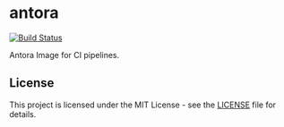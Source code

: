 # antora

[![Build Status](https://drone.owncloud.com/api/badges/owncloud-ci/antora/status.svg)](https://drone.owncloud.com/owncloud-ci/antora)

Antora Image for CI pipelines.

## License

This project is licensed under the MIT License - see the [LICENSE](LICENSE) file for details.

